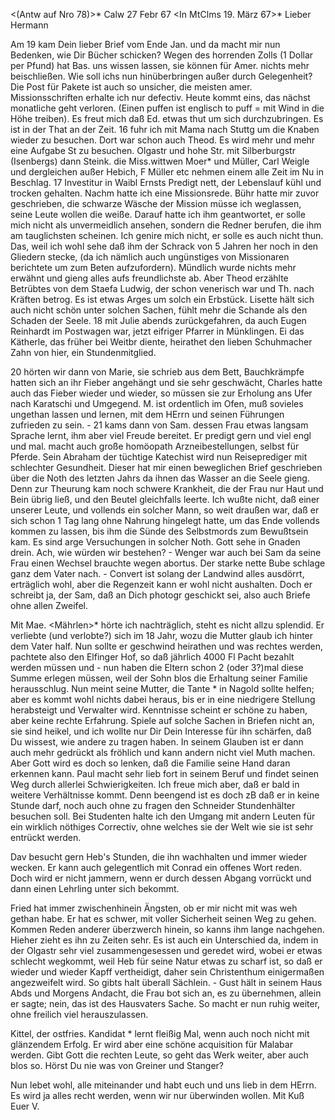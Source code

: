 <(Antw auf Nro 78)>* Calw 27 Febr 67
 <In MtClms 19. März 67>*
Lieber Hermann

Am 19 kam Dein lieber Brief vom Ende Jan. und da macht mir nun Bedenken, wie Dir Bücher schicken? Wegen des horrenden Zolls (1 Dollar per Pfund) hat Bas. uns wissen lassen, sie können für Amer. nichts mehr beischließen. Wie soll ichs nun hinüberbringen außer durch Gelegenheit? Die Post für Pakete ist auch so unsicher, die meisten amer. Missionsschriften erhalte ich nur defectiv. Heute kommt eins, das nächst monatliche geht verloren. (Einen puffen ist englisch to puff = mit Wind in die Höhe treiben). Es freut mich daß Ed. etwas thut um sich durchzubringen. Es ist in der That an der Zeit. 
16 fuhr ich mit Mama nach Stuttg um die Knaben wieder zu besuchen. Dort war schon auch Theod. Es wird mehr und mehr eine Aufgabe St zu besuchen. Olgastr und hohe Str. mit Silberburgstr (Isenbergs) dann Steink. die Miss.wittwen Moer<icke>* und Müller, Carl Weigle und dergleichen außer Hebich, F Müller etc nehmen einem alle Zeit im Nu in Beschlag. 17 Investitur in Waibl Ernsts Predigt nett, der Lebenslauf kühl und trocken gehalten. Nachm hatte ich eine Missionsrede. Bühr hatte mir zuvor geschrieben, die schwarze Wäsche der Mission müsse ich weglassen, seine Leute wollen die weiße. Darauf hatte ich ihm geantwortet, er solle mich nicht als unvermeidlich ansehen, sondern die Redner berufen, die ihm am tauglichsten scheinen. Ich genire mich nicht, er solle es auch nicht thun. Das, weil ich wohl sehe daß ihm der Schrack von 5 Jahren her noch in den Gliedern stecke, (da ich nämlich auch ungünstiges von Missionaren berichtete um zum Beten aufzufordern). Mündlich wurde nichts mehr erwähnt und gieng alles aufs freundlichste ab. Aber Theod erzählte Betrübtes von dem Staefa Ludwig, der schon venerisch war und Th. nach Kräften betrog. Es ist etwas Arges um solch ein Erbstück. Lisette hält sich auch nicht schön unter solchen Sachen, fühlt mehr die Schande als den Schaden der Seele. 18 mit Julie abends zurückgefahren, da auch Eugen Reinhardt im Postwagen war, jetzt eifriger Pfarrer in Münklingen. Ei das Kätherle, das früher bei Weitbr diente, heirathet den lieben Schuhmacher Zahn von hier, ein Stundenmitglied.

20 hörten wir dann von Marie, sie schrieb aus dem Bett, Bauchkrämpfe hatten sich an ihr Fieber angehängt und sie sehr geschwächt, Charles hatte auch das Fieber wieder und wieder, so müssen sie zur Erholung ans Ufer nach Karatschi und Umgegend. M. ist ordentlich im Ofen, muß sovieles ungethan lassen und lernen, mit dem HErrn und seinen Führungen zufrieden zu sein. - 21 kams dann von Sam. dessen Frau etwas langsam Sprache lernt, ihm aber viel Freude bereitet. Er predigt gern und viel engl und mal. macht auch große homöopath Arzneibestellungen, selbst für Pferde. Sein Abraham der tüchtige Katechist wird nun Reiseprediger mit schlechter Gesundheit. Dieser hat mir einen beweglichen Brief geschrieben über die Noth des letzten Jahrs da ihnen das Wasser an die Seele gieng. Denn zur Theurung kam noch schwere Krankheit, die der Frau nur Haut und Bein übrig ließ, und den Beutel gleichfalls leerte. Ich wußte nicht, daß einer unserer Leute, und vollends ein solcher Mann, so weit draußen war, daß er sich schon 1 Tag lang ohne Nahrung hingelegt hatte, um das Ende vollends kommen zu lassen, bis ihm die Sünde des Selbstmords zum Bewußtsein kam. Es sind arge Versuchungen in solcher Noth. Gott sehe in Gnaden drein. Ach, wie würden wir bestehen? - Wenger war auch bei Sam da seine Frau einen Wechsel brauchte wegen abortus. Der starke nette Bube schlage ganz dem Vater nach. - Convert ist solang der Landwind alles ausdörrt, erträglich wohl, aber die Regenzeit kann er wohl nicht aushalten. Doch er schreibt ja, der Sam, daß an Dich photogr geschickt sei, also auch Briefe ohne allen Zweifel.

Mit Mae. <Mährlen>* hörte ich nachträglich, steht es nicht allzu splendid. Er verliebte (und verlobte?) sich im 18 Jahr, wozu die Mutter glaub ich hinter dem Vater half. Nun sollte er geschwind heirathen und was rechtes werden, pachtete also den Elfinger Hof, so daß jährlich 4000 Fl Pacht bezahlt werden müssen und - nun haben die Eltern schon 2 (oder 3?)mal diese Summe erlegen müssen, weil der Sohn blos die Erhaltung seiner Familie herausschlug. Nun meint seine Mutter, die Tante <Frau Dr. Zeller>* in Nagold sollte helfen; aber es kommt wohl nichts dabei heraus, bis er in eine niedrigere Stellung herabsteigt und Verwalter wird. Kenntnisse scheint er schöne zu haben, aber keine rechte Erfahrung. Spiele auf solche Sachen in Briefen nicht an, sie sind heikel, und ich wollte nur Dir Dein Interesse für ihn schärfen, daß Du wissest, wie andere zu tragen haben. In seinem Glauben ist er dann auch mehr gedrückt als fröhlich und kann andern nicht viel Muth machen. Aber Gott wird es doch so lenken, daß die Familie seine Hand daran erkennen kann. Paul macht sehr lieb fort in seinem Beruf und findet seinen Weg durch allerlei Schwierigkeiten. Ich freue mich aber, daß er bald in weitere Verhältnisse kommt. Denn beengend ist es doch zB daß er in keine Stunde darf, noch auch ohne zu fragen den Schneider Stundenhälter besuchen soll. Bei Studenten halte ich den Umgang mit andern Leuten für ein wirklich nöthiges Correctiv, ohne welches sie der Welt wie sie ist sehr entrückt werden.

Dav besucht gern Heb's Stunden, die ihn wachhalten und immer wieder wecken. Er kann auch gelegentlich mit Conrad ein offenes Wort reden. Doch wird er nicht jammern, wenn er durch dessen Abgang vorrückt und dann einen Lehrling unter sich bekommt.

Fried hat immer zwischenhinein Ängsten, ob er mir nicht mit was weh gethan habe. Er hat es schwer, mit voller Sicherheit seinen Weg zu gehen. Kommen Reden anderer überzwerch hinein, so kanns ihm lange nachgehen. Hieher zieht es ihn zu Zeiten sehr. Es ist auch ein Unterschied da, indem in der Olgastr sehr viel zusammengesessen und geredet wird, wobei er etwas schlecht wegkommt, weil Heb für seine Natur etwas zu scharf ist, so daß er wieder und wieder Kapff vertheidigt, daher sein Christenthum einigermaßen angezweifelt wird. So gibts halt überall Sächlein. - Gust hält in seinem Haus Abds und Morgens Andacht, die Frau bot sich an, es zu übernehmen, allein er sagte; nein, das ist des Hausvaters Sache. So macht er nun ruhig weiter, ohne freilich viel herauszulassen.

Kittel, der ostfries. Kandidat <Jabbo Kittel>* lernt fleißig Mal, wenn auch noch nicht mit glänzendem Erfolg. Er wird aber eine schöne acquisition für Malabar werden. Gibt Gott die rechten Leute, so geht das Werk weiter, aber auch blos so. Hörst Du nie was von Greiner und Stanger?

Nun lebet wohl, alle miteinander und habt euch und uns lieb in dem HErrn. Es wird ja alles recht werden, wenn wir nur überwinden wollen. Mit Kuß  Euer V.
